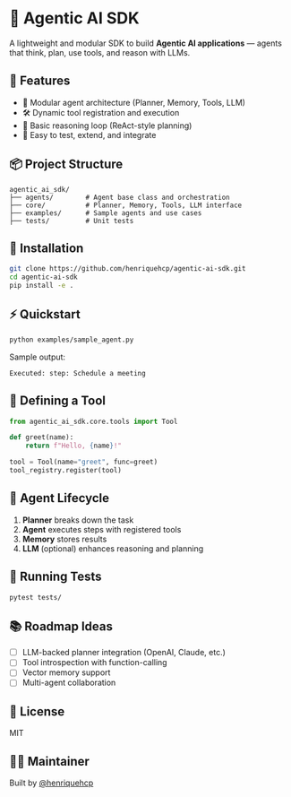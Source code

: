 # 🧠 Agentic AI SDK

A lightweight and modular SDK to build **Agentic AI applications** — agents that think, plan, use tools, and reason with LLMs.

## 🚀 Features

- 🧩 Modular agent architecture (Planner, Memory, Tools, LLM)
- 🛠️ Dynamic tool registration and execution
- 🧠 Basic reasoning loop (ReAct-style planning)
- 🧪 Easy to test, extend, and integrate

## 📦 Project Structure

```
agentic_ai_sdk/
├── agents/        # Agent base class and orchestration
├── core/          # Planner, Memory, Tools, LLM interface
├── examples/      # Sample agents and use cases
├── tests/         # Unit tests
```

## 🔧 Installation

```bash
git clone https://github.com/henriquehcp/agentic-ai-sdk.git
cd agentic-ai-sdk
pip install -e .
```

## ⚡ Quickstart

```bash
python examples/sample_agent.py
```

Sample output:

```
Executed: step: Schedule a meeting
```

## 🔨 Defining a Tool

```python
from agentic_ai_sdk.core.tools import Tool

def greet(name):
    return f"Hello, {name}!"

tool = Tool(name="greet", func=greet)
tool_registry.register(tool)
```

## 🧠 Agent Lifecycle

1. **Planner** breaks down the task
2. **Agent** executes steps with registered tools
3. **Memory** stores results
4. **LLM** (optional) enhances reasoning and planning

## 🧪 Running Tests

```bash
pytest tests/
```

## 📚 Roadmap Ideas

- [ ] LLM-backed planner integration (OpenAI, Claude, etc.)
- [ ] Tool introspection with function-calling
- [ ] Vector memory support
- [ ] Multi-agent collaboration

## 📄 License

MIT

## 👨‍💻 Maintainer

Built by [@henriquehcp](https://github.com/YOUR_USERNAME)
